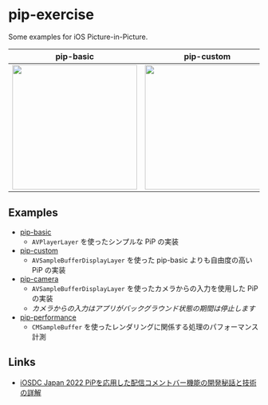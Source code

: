 # pip-exercise

Some examples for iOS Picture-in-Picture.

| pip-basic | pip-custom | pip-camera | pip-performance |
|:---:|:---:|:---:|:---:|
| <kbd><img src="https://user-images.githubusercontent.com/5572875/185188288-109215dd-b2b0-486c-bdff-808e17ec5cfd.gif" width="250"></kbd> | <kbd><img src="https://user-images.githubusercontent.com/5572875/185188620-e38b4cbb-a8e8-408e-a24b-e057156d16ae.gif" width="250"></kbd> | <kbd><img src="https://user-images.githubusercontent.com/5572875/187035872-6b8e9167-4bcf-4e24-b857-088c9354aa10.gif" width="250"></kbd> | <kbd><img src="https://user-images.githubusercontent.com/5572875/185191996-08f7bf12-c45c-4799-9f4f-906a5c60d979.gif" width="250"></kbd> |

## Examples

- [pip-basic](https://github.com/naru-jpn/pip-exercise/examples/pip-basic)
   - `AVPlayerLayer` を使ったシンプルな PiP の実装
- [pip-custom](https://github.com/naru-jpn/pip-exercise/examples/pip-custom)
   - `AVSampleBufferDisplayLayer` を使った pip-basic よりも自由度の高い PiP の実装
- [pip-camera](https://github.com/naru-jpn/pip-exercise/examples/pip-camera)
   - `AVSampleBufferDisplayLayer` を使ったカメラからの入力を使用した PiP の実装
   - _カメラからの入力はアプリがバックグラウンド状態の期間は停止します_
- [pip-performance](https://github.com/naru-jpn/pip-exercise/examples/pip-performance)
   - `CMSampleBuffer` を使ったレンダリングに関係する処理のパフォーマンス計測

## Links

- [iOSDC Japan 2022 PiPを応用した配信コメントバー機能の開発秘話と技術の詳解](https://fortee.jp/iosdc-japan-2022/proposal/f9ec6cc3-bc06-4749-a6b4-a472b9234684)
